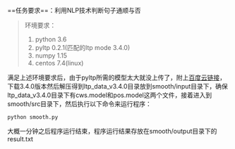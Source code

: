 ==任务要求==：利用NLP技术判断句子通顺与否

> 环境要求：
>
> 1. python 3.6
> 2. pyltp 0.2.1(匹配的ltp mode 3.4.0)
> 3. numpy 1.15
> 4. centos 7.4(linux)

满足上述环境要求后，由于pyltp所需的模型太大就没上传了，附上[百度云链接](https://pan.baidu.com/share/link?shareid=1988562907&uk=2738088569#list/path=%2F)，下载3.4.0版本然后解压得到ltp_data_v3.4.0目录放到smooth/input目录下，确保ltp_data_v3.4.0目录下有cws.model和pos.model这两个文件，接着进入到smooth/src目录下，然后执行以下命令来运行程序：

```shell]
python smooth.py
```

大概一分钟之后程序运行结束，程序运行结果存放在smooth/output目录下的result.txt